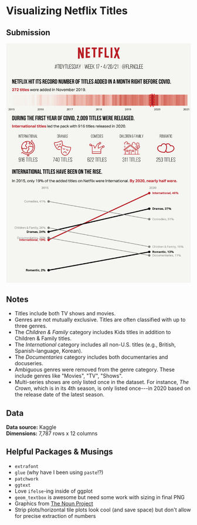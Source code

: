 # Visualizing Netflix Titles
 
## Submission
![](https://raw.githubusercontent.com/flrnclee/tidy-tuesday/main/netflix-shows/netflix16052021.png)

## Notes
* Titles include both TV shows and movies.   
* Genres are not mutually exclusive. Titles are often classified with up to three genres.   
* The *Children & Family* category includes Kids titles in addition to Children & Family titles.  
* The *International* category includes all non-U.S. titles (e.g., British, Spanish-language, Korean).  
* The *Documentaries* category includes both documentaries and docuseries.   
* Ambiguous genres were removed from the genre category. These include genres like "Movies", "TV", "Shows".  
* Multi-series shows are only listed once in the dataset. For instance, *The Crown*, which is in its 4th season, is only listed once---in 2020 based on the release date of the latest season. 

## Data 

**Data source:** Kaggle  
**Dimensions:** 7,787 rows x 12 columns

## Helpful Packages & Musings

* `extrafont` 
* `glue` (why have I been using `paste`!?)
* `patchwork`
* `ggtext` 
* Love `ifelse`-ing inside of ggplot
* `geom_textbox` is awesome but need some work with sizing in final PNG
* Graphics from [The Noun Project](https://www.thenounproject.com)
* Strip plots/horizontal tile plots look cool (and save space) but don't allow for precise extraction of numbers



